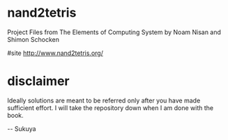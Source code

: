 # nand2tetris
Project Files from The Elements of Computing System by Noam Nisan and Shimon Schocken

#site
http://www.nand2tetris.org/

# disclaimer
Ideally solutions are meant to be referred only after you have made sufficient effort. I will take the repository down when I am done with the book.

--
Sukuya
